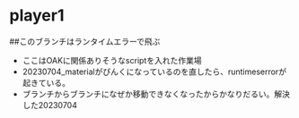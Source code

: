 # player1
##このブランチはランタイムエラーで飛ぶ
- ここはOAKに関係ありそうなscriptを入れた作業場
- 20230704_materialがぴんくになっているのを直したら、runtimeserrorが起きている。
- ブランチからブランチになぜか移動できなくなったからかなりだるい。解決した20230704
